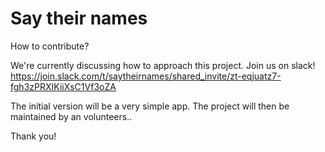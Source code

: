 # Say their names

How to contribute?

We're currently discussing how to approach this project.
Join us on slack!
https://join.slack.com/t/saytheirnames/shared_invite/zt-eqjuatz7-fgh3zPRXIKiiXsC1Vf3oZA

The initial version will be a very simple app. 
The project will then be maintained by an volunteers..

Thank you!
